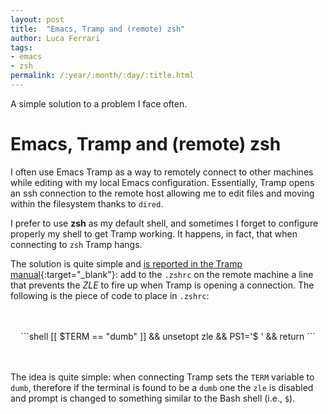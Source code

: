 ```yaml
---
layout: post
title:  "Emacs, Tramp and (remote) zsh"
author: Luca Ferrari
tags:
- emacs
- zsh
permalink: /:year/:month/:day/:title.html
---
```

A simple solution to a problem I face often.

# Emacs, Tramp and (remote) zsh

I often use Emacs Tramp as a way to remotely connect to other machines while editing with my local Emacs configuration.
Essentially, Tramp opens an ssh connection to the remote host allowing me to edit files and moving within the filesystem thanks to `dired`.

I prefer to use **zsh** as my default shell, and sometimes I forget to configure properly my shell to get Tramp working. It happens, in fact, that when connecting to `zsh` Tramp hangs.

The solution is quite simple and [is reported in the Tramp manual](https://www.gnu.org/software/emacs/manual/html_node/tramp/Remote-shell-setup.html#Other-remote-shell-setup-hints){:target="_blank"}: add to the `.zshrc` on the remote machine a line that prevents the *ZLE* to fire up when Tramp is opening a connection.
The following is the piece of code to place in `.zshrc`:

<br/>
<br/>
<center>
```shell
[[ $TERM == "dumb" ]] && unsetopt zle && PS1='$ ' && return
```
</center>
<br/>
<br/>

The idea is quite simple: when connecting Tramp sets the `TERM` variable to `dumb`, therefore if the terminal is found to be a `dumb` one the `zle` is disabled and prompt is changed to something similar to the Bash shell (i.e., `$`).
